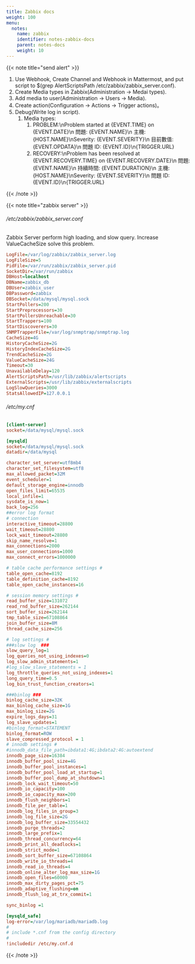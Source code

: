 ```yaml
---
title: Zabbix docs
weight: 100
menu:
  notes:
    name: zabbix
    identifier: notes-zabbix-docs
    parent: notes-docs
    weight: 10
---
```


{{< note title="send alert" >}}

1. Use Webhook, Create Channel and Webhook in Mattermost, and put script to $(grep AlertScriptsPath /etc/zabbix/zabbix_server.conf).
2. Create Media types in Zabbix(Administration -> Medai types).
3. Add media to user(Administration -> Users -> Media).
4. Create action(Configuration -> Actions -> Trigger actions)。
5. Debug(Write log in script).
   1. Media types:
      1. PROBLEM:\nProblem started at {EVENT.TIME} on {EVENT.DATE}\n 問題: {EVENT.NAME}\n 主機: {HOST.NAME}\nSeverity: {EVENT.SEVERITY}\n 目前數值: {EVENT.OPDATA}\n 問題 ID: {EVENT.ID}\n{TRIGGER.URL}
      2. RECOVERY:\nProblem has been resolved at {EVENT.RECOVERY.TIME} on {EVENT.RECOVERY.DATE}\n 問題: {EVENT.NAME}\n 持續時間: {EVENT.DURATION}\n 主機: {HOST.NAME}\nSeverity: {EVENT.SEVERITY}\n 問題 ID: {EVENT.ID}\n{TRIGGER.URL}

{{< /note >}}

{{< note title="zabbix server" >}}

###### /etc/zabbix/zabbix_server.conf

Zabbix Server perform high loading, and slow query. Increase ValueCacheSize solve this problem.

```ini
LogFile=/var/log/zabbix/zabbix_server.log
LogFileSize=5
PidFile=/var/run/zabbix/zabbix_server.pid
SocketDir=/var/run/zabbix
DBHost=localhost
DBName=zabbix_db
DBUser=zabbix_user
DBPassword=zabbix
DBSocket=/data/mysql/mysql.sock
StartPollers=200
StartPreprocessors=30
StartPollersUnreachable=30
StartTrappers=100
StartDiscoverers=30
SNMPTrapperFile=/var/log/snmptrap/snmptrap.log
CacheSize=4G
HistoryCacheSize=2G
HistoryIndexCacheSize=2G
TrendCacheSize=2G
ValueCacheSize=24G
Timeout=30
UnavailableDelay=120
AlertScriptsPath=/usr/lib/zabbix/alertscripts
ExternalScripts=/usr/lib/zabbix/externalscripts
LogSlowQueries=3000
StatsAllowedIP=127.0.0.1
```

###### /etc/my.cnf

```ini
[client-server]
socket=/data/mysql/mysql.sock

[mysqld]
socket=/data/mysql/mysql.sock
datadir=/data/mysql

character_set_server=utf8mb4
character_set_filesystem=utf8
max_allowed_packet=32M
event_scheduler=1
default_storage_engine=innodb
open_files_limit=65535
local_infile=1
sysdate_is_now=1
back_log=256
##error log format
# connection
interactive_timeout=28800
wait_timeout=28800
lock_wait_timeout=28800
skip_name_resolve=1
max_connections=2000
max_user_connections=1000
max_connect_errors=1000000

# table cache performance settings #
table_open_cache=8192
table_definition_cache=8192
table_open_cache_instances=16

# session memory settings #
read_buffer_size=131072
read_rnd_buffer_size=262144
sort_buffer_size=262144
tmp_table_size=67108864
join_buffer_size=8M
thread_cache_size=256

# log settings #
###slow log  ###
slow_query_log=1
log_queries_not_using_indexes=0
log_slow_admin_statements=1
#log_slow_slave_statements = 1
log_throttle_queries_not_using_indexes=1
long_query_time=0.5
log_bin_trust_function_creators=1

###binlog ###
binlog_cache_size=32K
max_binlog_cache_size=1G
max_binlog_size=2G
expire_logs_days=31
log_slave_updates=1
#binlog_format=STATEMENT
binlog_format=ROW
slave_compressed_protocol = 1
# innodb settings #
#innodb_data_file_path=ibdata1:4G;ibdata2:4G:autoextend
innodb_page_size=16384
innodb_buffer_pool_size=4G
innodb_buffer_pool_instances=1
innodb_buffer_pool_load_at_startup=1
innodb_buffer_pool_dump_at_shutdown=1
innodb_lock_wait_timeout=50
innodb_io_capacity=100
innodb_io_capacity_max=200
innodb_flush_neighbors=1
innodb_file_per_table=1
innodb_log_files_in_group=3
innodb_log_file_size=2G
innodb_log_buffer_size=33554432
innodb_purge_threads=2
innodb_large_prefix=1
innodb_thread_concurrency=64
innodb_print_all_deadlocks=1
innodb_strict_mode=1
innodb_sort_buffer_size=67108864
innodb_write_io_threads=4
innodb_read_io_threads=4
innodb_online_alter_log_max_size=1G
innodb_open_files=60000
innodb_max_dirty_pages_pct=75
innodb_adaptive_flushing=on
innodb_flush_log_at_trx_commit=1

sync_binlog =1

[mysqld_safe]
log-error=/var/log/mariadb/mariadb.log
#
# include *.cnf from the config directory
#
!includedir /etc/my.cnf.d
```

{{< /note >}}

